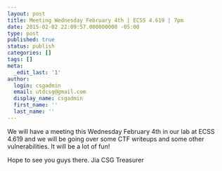```yaml
---
layout: post
title: Meeting Wednesday February 4th | ECSS 4.619 | 7pm
date: 2015-02-02 22:09:57.000000000 -05:00
type: post
published: true
status: publish
categories: []
tags: []
meta:
  _edit_last: '1'
author:
  login: csgadmin
  email: utdcsg@gmail.com
  display_name: csgadmin
  first_name: ''
  last_name: ''
---
```


We will have a meeting this Wednesday February 4th in our lab at ECSS 4.619 and we will be going over some CTF writeups and some other vulnerabilities. It will be a lot of fun!

Hope to see you guys there.
Jia
CSG Treasurer
